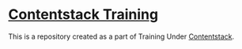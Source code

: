 # [Contentstack Training](https://varunsathreya.github.io/contentstack-training/)

This is a repository created as a part of Training Under [Contentstack](https://contentstack.com).
